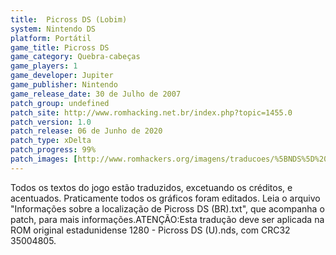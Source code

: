 ```yaml
---
title:  Picross DS (Lobim)
system: Nintendo DS
platform: Portátil
game_title: Picross DS
game_category: Quebra-cabeças
game_players: 1
game_developer: Jupiter
game_publisher: Nintendo
game_release_date: 30 de Julho de 2007
patch_group: undefined
patch_site: http://www.romhacking.net.br/index.php?topic=1455.0
patch_version: 1.0
patch_release: 06 de Junho de 2020
patch_type: xDelta
patch_progress: 99%
patch_images: [http://www.romhackers.org/imagens/traducoes/%5BNDS%5D%20Picross%20DS%20-%20Lobim%20-%201.png,http://www.romhackers.org/imagens/traducoes/%5BNDS%5D%20Picross%20DS%20-%20Lobim%20-%202.png,http://www.romhackers.org/imagens/traducoes/%5BNDS%5D%20Picross%20DS%20-%20Lobim%20-%203.png]
---
```

Todos os textos do jogo estão traduzidos, excetuando os créditos, e acentuados. Praticamente todos os gráficos foram editados. Leia o arquivo "Informações sobre a localização de Picross DS (BR).txt", que acompanha o patch, para mais informações.ATENÇÃO:Esta tradução deve ser aplicada na ROM original estadunidense 1280 - Picross DS (U).nds, com CRC32 35004805.